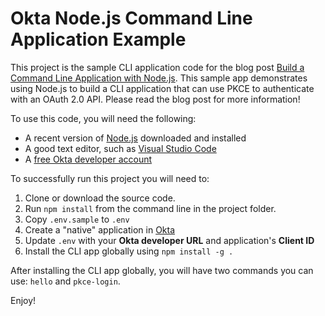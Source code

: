 # Okta Node.js Command Line Application Example

This project is the sample CLI application code for the blog post [Build a Command Line Application with Node.js](https://developer.okta.com/blog/2019/06/18/command-line-app-with-nodejs). This sample app demonstrates using Node.js to build a CLI application that can use PKCE to authenticate with an OAuth 2.0 API. Please read the blog post for more information!

To use this code, you will need the following:

* A recent version of [Node.js](https://nodejs.org) downloaded and installed
* A good text editor, such as [Visual Studio Code](https://code.visualstudio.com)
* A [free Okta developer account](https://developer.okta.com/signup/)

To successfully run this project you will need to:

1. Clone or download the source code.
1. Run `npm install` from the command line in the project folder.
1. Copy `.env.sample` to `.env`
1. Create a "native" application in [Okta](https://developer.okta.com)
1. Update `.env` with your **Okta developer URL** and application's **Client ID**
1. Install the CLI app globally using `npm install -g .`

After installing the CLI app globally, you will have two commands you can use: `hello` and `pkce-login`.

Enjoy!
